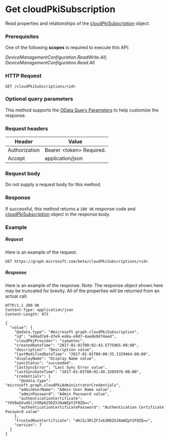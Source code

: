 ﻿# Get cloudPkiSubscription
Read properties and relationships of the [cloudPkiSubscription](../resources/intune_deviceconfig_cloudpkisubscription.md) object.
### Prerequisites
One of the following **scopes** is required to execute this API:

*DeviceManagementConfiguration.ReadWrite.All; DeviceManagementConfiguration.Read.All*
### HTTP Request
<!-- {
  "blockType": "ignored"
}
-->
```http
GET /cloudPkiSubscriptions/<id>
```

### Optional query parameters
This method supports the [OData Query Parameters](http://graph.microsoft.io/docs/overview/query_parameters) to help customize the response.
### Request headers
|Header|Value|
|---|---|
|Authorization|Bearer &lt;token&gt; Required.|
|Accept|application/json|

### Request body
Do not supply a request body for this method.

### Response
If successful, this method returns a `200 OK` response code and [cloudPkiSubscription](../resources/intune_deviceconfig_cloudpkisubscription.md) object in the response body.

### Example
##### Request
Here is an example of the request.
```http
GET https://graph.microsoft.com/beta/cloudPkiSubscriptions/<id>
```

##### Response
Here is an example of the response. Note: The response object shown here may be truncated for brevity. All of the properties will be returned from an actual call.
```http
HTTP/1.1 200 OK
Content-Type: application/json
Content-Length: 973

{
  "value": {
    "@odata.type": "#microsoft.graph.cloudPkiSubscription",
    "id": "ed4ad7e9-d7e9-ed4a-e9d7-4aede9d74aed",
    "cloudPkiProvider": "symantec",
    "createdDateTime": "2017-01-01T00:02:43.5775965-08:00",
    "description": "Description value",
    "lastModifiedDateTime": "2017-01-01T00:00:35.1329464-08:00",
    "displayName": "Display Name value",
    "syncStatus": "succeeded",
    "lastSyncError": "Last Sync Error value",
    "lastSyncDateTime": "2017-01-01T00:02:49.3205976-08:00",
    "credentials": {
      "@odata.type": "microsoft.graph.cloudPkiAdministratorCredentials",
      "adminUserName": "Admin User Name value",
      "adminPassword": "Admin Password value",
      "authenticationCertificate": "YXV0aGVudGljYXRpb25DZXJ0aWZpY2F0ZQ==",
      "authenticationCertificatePassword": "Authentication Certificate Password value"
    },
    "trustedRootCertificate": "dHJ1c3RlZFJvb3RDZXJ0aWZpY2F0ZQ==",
    "version": 7
  }
}
```




